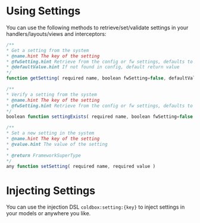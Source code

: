 # Using Settings

You can use the following methods to retrieve/set/validate settings in your handlers/layouts/views and interceptors:

```js
/**
* Get a setting from the system
* @name.hint The key of the setting
* @fwSetting.hint Retrieve from the config or fw settings, defaults to config
* @defaultValue.hint If not found in config, default return value
*/
function getSetting( required name, boolean fwSetting=false, defaultValue )

/**
* Verify a setting from the system
* @name.hint The key of the setting
* @fwSetting.hint Retrieve from the config or fw settings, defaults to config
*/
boolean function settingExists( required name, boolean fwSetting=false )

/**
* Set a new setting in the system
* @name.hint The key of the setting
* @value.hint The value of the setting
*
* @return FrameworkSuperType
*/
any function setSetting( required name, required value )
```

# Injecting Settings

You can use the injection DSL `coldbox:setting:{key}` to inject settings in your models or anywhere you like.

